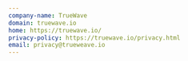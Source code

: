 ```yaml
---
company-name: TrueWave
domain: truewave.io
home: https://truewave.io/
privacy-policy: https://truewave.io/privacy.html
email: privacy@trueweave.io
---
```




